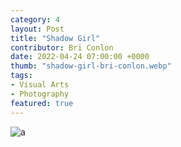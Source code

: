 ```yaml
---
category: 4
layout: Post
title: "Shadow Girl"
contributor: Bri Conlon
date: 2022-04-24 07:00:00 +0000
thumb: "shadow-girl-bri-conlon.webp"
tags: 
- Visual Arts
- Photography
featured: true
---
```

<img src="{{ site.baseurl }}/uploads/shadow-girl-bri-conlon.jpg" 
    alt="a">